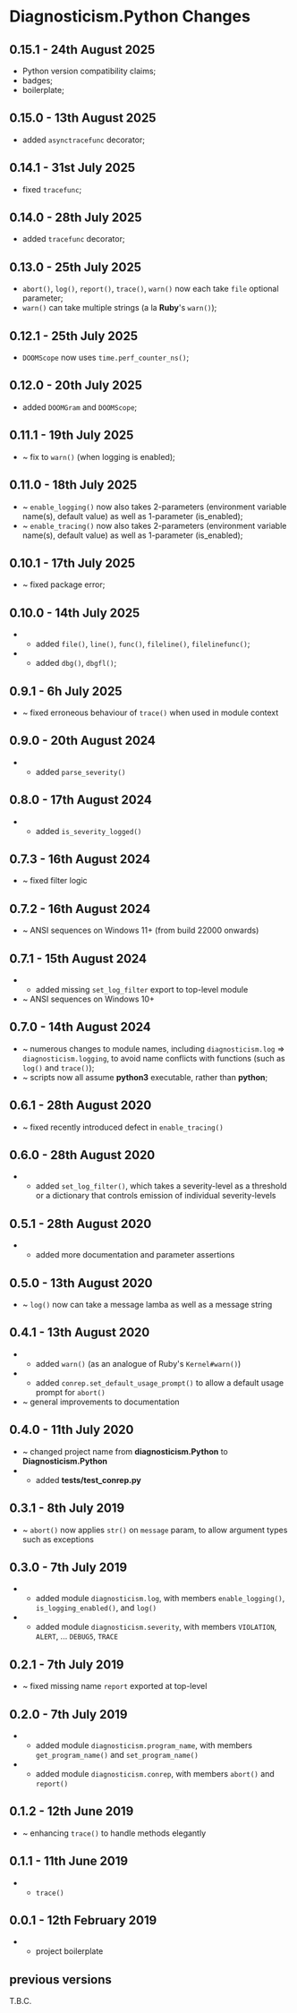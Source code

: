 # **Diagnosticism.Python** Changes

## 0.15.1 - 24th August 2025

* Python version compatibility claims;
* badges;
* boilerplate;


## 0.15.0 - 13th August 2025

* added `asynctracefunc` decorator;


## 0.14.1 - 31st July 2025

* fixed `tracefunc`;


## 0.14.0 - 28th July 2025

* added `tracefunc` decorator;


## 0.13.0 - 25th July 2025

* `abort()`, `log()`, `report()`, `trace()`, `warn()` now each take `file` optional parameter;
* `warn()` can take multiple strings (a la **Ruby**'s `warn()`);


## 0.12.1 - 25th July 2025

* `DOOMScope` now uses `time.perf_counter_ns()`;


## 0.12.0 - 20th July 2025

* added `DOOMGram` and `DOOMScope`;


## 0.11.1 - 19th July 2025

* ~ fix to `warn()` (when logging is enabled);


## 0.11.0 - 18th July 2025

* ~ `enable_logging()` now also takes 2-parameters (environment variable name(s), default value) as well as 1-parameter (is_enabled);
* ~ `enable_tracing()` now also takes 2-parameters (environment variable name(s), default value) as well as 1-parameter (is_enabled);


## 0.10.1 - 17th July 2025

* ~ fixed package error;


## 0.10.0 - 14th July 2025

* + added `file()`, `line()`, `func()`, `fileline()`, `filelinefunc()`;
* + added `dbg()`, `dbgfl()`;


## 0.9.1 - 6h July 2025

* ~ fixed erroneous behaviour of `trace()` when used in module context


## 0.9.0 - 20th August 2024

* + added `parse_severity()`


## 0.8.0 - 17th August 2024

* + added `is_severity_logged()`


## 0.7.3 - 16th August 2024

* ~ fixed filter logic


## 0.7.2 - 16th August 2024

* ~ ANSI sequences on Windows 11+ (from build 22000 onwards)


## 0.7.1 - 15th August 2024

* + added missing `set_log_filter` export to top-level module
* ~ ANSI sequences on Windows 10+


## 0.7.0 - 14th August 2024

* ~ numerous changes to module names, including `diagnosticism.log` => `diagnosticism.logging`, to avoid name conflicts with functions (such as `log()` and `trace()`);
* ~ scripts now all assume **python3** executable, rather than **python**;


## 0.6.1 - 28th August 2020

* ~ fixed recently introduced defect in ``enable_tracing()``


## 0.6.0 - 28th August 2020

* + added ``set_log_filter()``, which takes a severity-level as a threshold or a dictionary that controls emission of individual severity-levels


## 0.5.1 - 28th August 2020

* + added more documentation and parameter assertions


## 0.5.0 - 13th August 2020

* ~ ``log()`` now can take a message lamba as well as a message string


## 0.4.1 - 13th August 2020

* + added ``warn()`` (as an analogue of Ruby's ``Kernel#warn()``)
* + added ``conrep.set_default_usage_prompt()`` to allow a default usage prompt for ``abort()``
* ~ general improvements to documentation


## 0.4.0 - 11th July 2020

* ~ changed project name from **diagnosticism.Python** to **Diagnosticism.Python**
* + added **tests/test_conrep.py**


## 0.3.1 - 8th July 2019

* ~ ``abort()`` now applies ``str()`` on ``message`` param, to allow argument types such as exceptions


## 0.3.0 - 7th July 2019

* + added module ``diagnosticism.log``, with members ``enable_logging()``, ``is_logging_enabled()``, and ``log()``
* + added module ``diagnosticism.severity``, with members ``VIOLATION``, ``ALERT``, ... ``DEBUG5``, ``TRACE``


## 0.2.1 - 7th July 2019

* ~ fixed missing name ``report`` exported at top-level


## 0.2.0 - 7th July 2019

* + added module ``diagnosticism.program_name``, with members ``get_program_name()`` and ``set_program_name()``
* + added module ``diagnosticism.conrep``, with members ``abort()`` and ``report()``


## 0.1.2 - 12th June 2019

* ~ enhancing ``trace()`` to handle methods elegantly


## 0.1.1 - 11th June 2019

* + ``trace()``


## 0.0.1 - 12th February 2019

* + project boilerplate


## previous versions

T.B.C.


<!-- ########################### end of file ########################### -->

